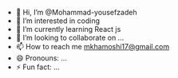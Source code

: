 - 👋 Hi, I’m @Mohammad-yousefzadeh
- 👀 I’m interested in coding
- 🌱 I’m currently learning React js
- 💞️ I’m looking to collaborate on ...
- 📫 How to reach me mkhamoshi17@gmail.com
- 😄 Pronouns: ...
- ⚡ Fun fact: ...

<!---
Mohammad-yousefzadeh/Mohammad-yousefzadeh is a ✨ special ✨ repository because its `README.md` (this file) appears on your GitHub profile.
You can click the Preview link to take a look at your changes.
--->
